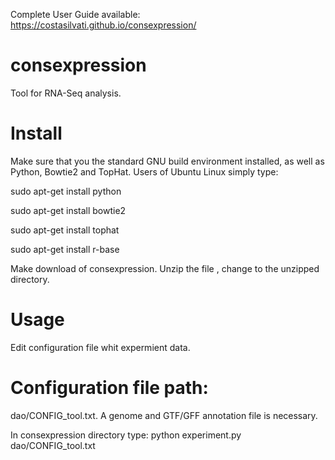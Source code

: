 Complete User Guide available: https://costasilvati.github.io/consexpression/

# consexpression
Tool for RNA-Seq analysis.
# Install
Make sure that you the standard GNU build environment installed, as well as Python, Bowtie2 and TopHat. Users of Ubuntu Linux simply type:

sudo apt-get install python

sudo apt-get install bowtie2

sudo apt-get install tophat

sudo apt-get install r-base

Make download of consexpression. Unzip the file , change to the unzipped directory.

# Usage
Edit configuration file whit expermient data.

# Configuration file path: 
dao/CONFIG_tool.txt. A genome and GTF/GFF annotation file is necessary.

In consexpression directory type: python experiment.py dao/CONFIG_tool.txt
